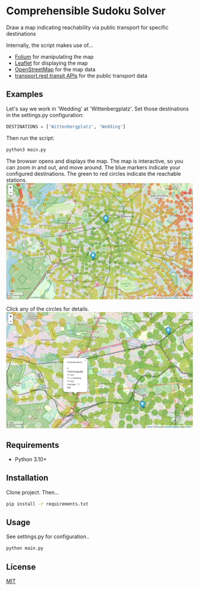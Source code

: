 # Comprehensible Sudoku Solver

Draw a map indicating reachability via public transport for specific destinations

Internally, the script makes use of...
* [Folium](http://python-visualization.github.io/folium/) for manipulating the map
* [Leaflet](http://leafletjs.com/) for displaying the map
* [OpenStreetMap](http://www.openstreetmap.org/) for the map data
* [transport.rest transit APIs](https://v5.bvg.transport.rest/api.html) for the public transport data

## Examples

Let's say we work in 'Wedding' at 'Wittenbergplatz'. Set those destinations in the settings.py configuration:
 ```python
DESTINATIONS = ['Wittenbergplatz', 'Wedding']
 ```

Then run the script:
 ```bash
 python3 main.py
 ```

The browser opens and displays the map. The map is interactive, so you can zoom in and out, and move around. 
The blue markers indicate your configured destinations. The green to red circles indicate the reachable stations.
![img.png](static/map.png)

Click any of the circles for details.
![img.png](static/station_details.png)

## Requirements

- Python 3.10+

## Installation

Clone project. Then...

```bash
pip install -r requirements.txt
```

## Usage

See settings.py for configuration..

```bash
python main.py
```



## License
[MIT](https://choosealicense.com/licenses/mit/)